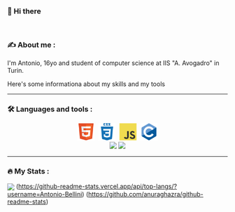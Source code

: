### 👋 Hi there

<br>

### :writing_hand: About me :
I'm Antonio, 16yo and student of computer science at IIS "A. Avogadro" in Turin.
  
Here's some informationa about my skills and my tools

---

### :hammer_and_wrench: Languages and tools :
<div align="center">
  <img src="https://github.com/devicons/devicon/blob/master/icons/html5/html5-original.svg" title="HTML5" alt="HTML" width="40" height="40"/>&nbsp; 
  <img src="https://github.com/devicons/devicon/blob/master/icons/css3/css3-plain-wordmark.svg"  title="CSS3" alt="CSS" width="40" height="40"/>&nbsp;
  <img src="https://github.com/devicons/devicon/blob/master/icons/javascript/javascript-original.svg" title="JavaScript" alt="JavaScript" width="40" height="40"/>&nbsp;
  <img src="https://github.com/devicons/devicon/blob/master/icons/c/c-original.svg"
  <img src="https://github.com/devicons/devicon/blob/master/icons/git/git-original-wordmark.svg" title="Git" **alt="Git" width="40" height="40"/>
</div>

<div align="center">
  <img src="https://img.shields.io/static/v1?&label=EDITOR&message=VS CODE&color=purple&logo=visual-studio&style=for-the-badge&logoColor=light%20blue">
  <img src="https://img.shields.io/static/v1?&label=Browser&message=Edge&color=blue&logo=firefox&style=for-the-badge&logoColor=yellow">
</div>

---

### :fire: My Stats :
<img align="center" src="https://github-readme-streak-stats.herokuapp.com/?user=Antonio-Bellini"/></a>
(https://github-readme-stats.vercel.app/api/top-langs/?username=Antonio-Bellini) (https://github.com/anuraghazra/github-readme-stats)
